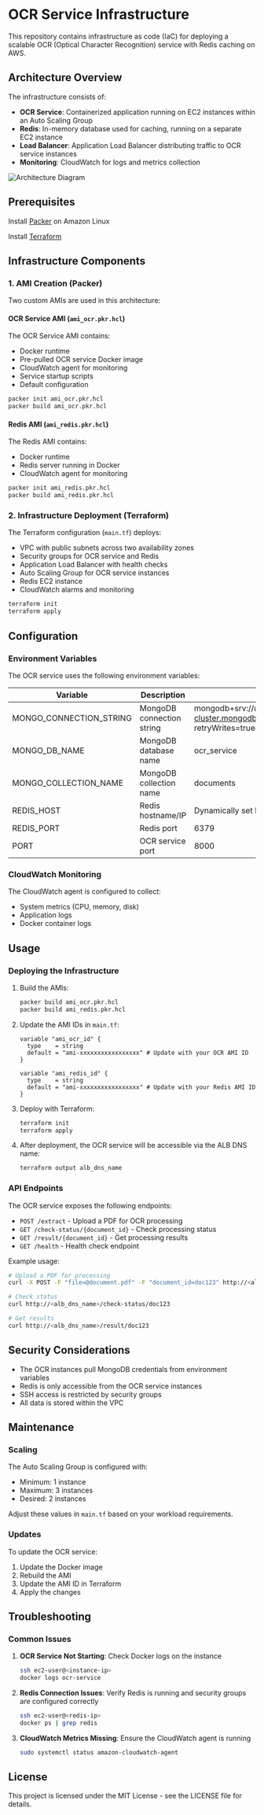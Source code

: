 # OCR Service Infrastructure

This repository contains infrastructure as code (IaC) for deploying a scalable OCR (Optical Character Recognition) service with Redis caching on AWS.

## Architecture Overview

The infrastructure consists of:

- **OCR Service**: Containerized application running on EC2 instances within an Auto Scaling Group
- **Redis**: In-memory database used for caching, running on a separate EC2 instance
- **Load Balancer**: Application Load Balancer distributing traffic to OCR service instances
- **Monitoring**: CloudWatch for logs and metrics collection

![Architecture Diagram](architecture_diagram.png)

## Prerequisites

Install [Packer](https://developer.hashicorp.com/packer/tutorials/docker-get-started/get-started-install-cli) on Amazon Linux

Install [Terraform](https://aws-quickstart.github.io/workshop-terraform-modules/40_setup_cloud9_ide/42_install_terraform_c9.html) 


## Infrastructure Components

### 1. AMI Creation (Packer)

Two custom AMIs are used in this architecture:

#### OCR Service AMI (`ami_ocr.pkr.hcl`)

The OCR Service AMI contains:
- Docker runtime
- Pre-pulled OCR service Docker image
- CloudWatch agent for monitoring
- Service startup scripts
- Default configuration

```bash
packer init ami_ocr.pkr.hcl
packer build ami_ocr.pkr.hcl
```

#### Redis AMI (`ami_redis.pkr.hcl`)

The Redis AMI contains:
- Docker runtime
- Redis server running in Docker
- CloudWatch agent for monitoring

```bash
packer init ami_redis.pkr.hcl
packer build ami_redis.pkr.hcl
```

### 2. Infrastructure Deployment (Terraform)

The Terraform configuration (`main.tf`) deploys:
- VPC with public subnets across two availability zones
- Security groups for OCR service and Redis
- Application Load Balancer with health checks
- Auto Scaling Group for OCR service instances
- Redis EC2 instance
- CloudWatch alarms and monitoring

```bash
terraform init
terraform apply
```

## Configuration

### Environment Variables

The OCR service uses the following environment variables:

| Variable | Description | Default |
|----------|-------------|---------|
| MONGO_CONNECTION_STRING | MongoDB connection string | mongodb+srv://username:password@your-cluster.mongodb.net/?retryWrites=true&w=majority |
| MONGO_DB_NAME | MongoDB database name | ocr_service |
| MONGO_COLLECTION_NAME | MongoDB collection name | documents |
| REDIS_HOST | Redis hostname/IP | Dynamically set by Terraform |
| REDIS_PORT | Redis port | 6379 |
| PORT | OCR service port | 8000 |

### CloudWatch Monitoring

The CloudWatch agent is configured to collect:
- System metrics (CPU, memory, disk)
- Application logs
- Docker container logs

## Usage

### Deploying the Infrastructure

1. Build the AMIs:
   ```bash
   packer build ami_ocr.pkr.hcl
   packer build ami_redis.pkr.hcl
   ```

2. Update the AMI IDs in `main.tf`:
   ```hcl
   variable "ami_ocr_id" {
     type    = string
     default = "ami-xxxxxxxxxxxxxxxxx" # Update with your OCR AMI ID
   }

   variable "ami_redis_id" {
     type    = string
     default = "ami-xxxxxxxxxxxxxxxxx" # Update with your Redis AMI ID
   }
   ```

3. Deploy with Terraform:
   ```bash
   terraform init
   terraform apply
   ```

4. After deployment, the OCR service will be accessible via the ALB DNS name:
   ```bash
   terraform output alb_dns_name
   ```

### API Endpoints

The OCR service exposes the following endpoints:

- `POST /extract` - Upload a PDF for OCR processing
- `GET /check-status/{document_id}` - Check processing status
- `GET /result/{document_id}` - Get processing results
- `GET /health` - Health check endpoint

Example usage:
```bash
# Upload a PDF for processing
curl -X POST -F "file=@document.pdf" -F "document_id=doc123" http://<alb_dns_name>/extract

# Check status
curl http://<alb_dns_name>/check-status/doc123

# Get results
curl http://<alb_dns_name>/result/doc123
```

## Security Considerations

- The OCR instances pull MongoDB credentials from environment variables
- Redis is only accessible from the OCR service instances
- SSH access is restricted by security groups
- All data is stored within the VPC

## Maintenance

### Scaling

The Auto Scaling Group is configured with:
- Minimum: 1 instance
- Maximum: 3 instances
- Desired: 2 instances

Adjust these values in `main.tf` based on your workload requirements.

### Updates

To update the OCR service:

1. Update the Docker image
2. Rebuild the AMI
3. Update the AMI ID in Terraform
4. Apply the changes

## Troubleshooting

### Common Issues

1. **OCR Service Not Starting**: Check Docker logs on the instance
   ```bash
   ssh ec2-user@<instance-ip>
   docker logs ocr-service
   ```

2. **Redis Connection Issues**: Verify Redis is running and security groups are configured correctly
   ```bash
   ssh ec2-user@<redis-ip>
   docker ps | grep redis
   ```

3. **CloudWatch Metrics Missing**: Ensure the CloudWatch agent is running
   ```bash
   sudo systemctl status amazon-cloudwatch-agent
   ```

## License

This project is licensed under the MIT License - see the LICENSE file for details.